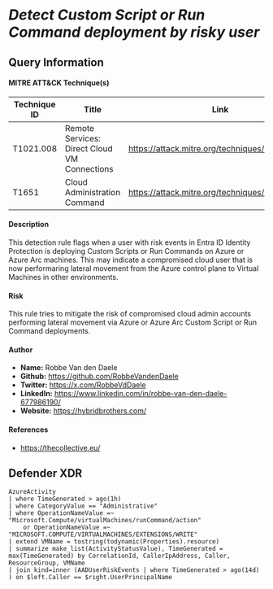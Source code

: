 # *Detect Custom Script or Run Command deployment by risky user*

## Query Information

#### MITRE ATT&CK Technique(s)

| Technique ID | Title    | Link    |
| ---  | --- | --- |
| T1021.008 | Remote Services: Direct Cloud VM Connections | https://attack.mitre.org/techniques/T1021/008/ |
| T1651 | Cloud Administration Command | https://attack.mitre.org/techniques/T1651/ |


#### Description
This detection rule flags when a user with risk events in Entra ID Identity Protection is deploying Custom Scripts or Run Commands on Azure or Azure Arc machines. This may indicate a compromised cloud user that is now performaring lateral movement from the Azure control plane to Virtual Machines in other environments. 

#### Risk
This rule tries to mitigate the risk of compromised cloud admin accounts performing lateral movement via Azure or Azure Arc Custom Script or Run Command deployments.

#### Author <Optional>
- **Name:** Robbe Van den Daele
- **Github:** https://github.com/RobbeVandenDaele
- **Twitter:** https://x.com/RobbeVdDaele
- **LinkedIn:** https://www.linkedin.com/in/robbe-van-den-daele-677986190/
- **Website:** https://hybridbrothers.com/

#### References
- https://thecollective.eu/

## Defender XDR
```kql
AzureActivity 
| where TimeGenerated > ago(1h)
| where CategoryValue == "Administrative"
| where OperationNameValue =~ "Microsoft.Compute/virtualMachines/runCommand/action"
    or OperationNameValue =~ "MICROSOFT.COMPUTE/VIRTUALMACHINES/EXTENSIONS/WRITE"
| extend VMName = tostring(todynamic(Properties).resource)
| summarize make_list(ActivityStatusValue), TimeGenerated = max(TimeGenerated) by CorrelationId, CallerIpAddress, Caller, ResourceGroup, VMName
| join kind=inner (AADUserRiskEvents | where TimeGenerated > ago(14d) ) on $left.Caller == $right.UserPrincipalName
```
